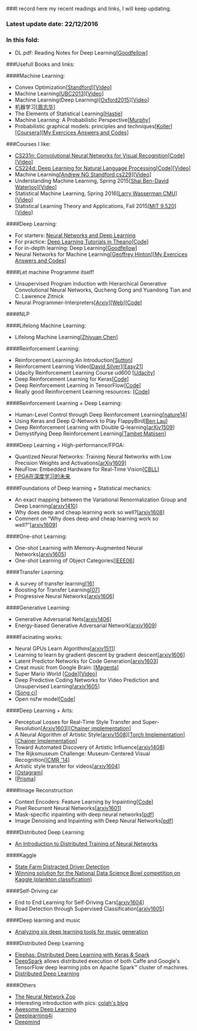 ###I record here my recent readings and links, I will keep updating.

### Latest update date: 22/12/2016

### In this fold:
- DL.pdf: Reading Notes for Deep Learning[[Goodfellow](http://www.deeplearningbook.org/)]

###Usefull Books and links:

####Machine Learning:
- Convex Optimization[[Standford](http://stanford.edu/class/ee364a/)][[Video](https://www.youtube.com/playlist?list=PL3940DD956CDF0622)]
- Machine Learning[[UBC2013](http://www.cs.ubc.ca/~nando/540-2013/lectures.html)][[Video](https://www.youtube.com/playlist?list=PLE6Wd9FR--EdyJ5lbFl8UuGjecvVw66F6&feature=view_all)]
- Machine Learning(Deep Learning)[[Oxford2015](http://www.cs.ox.ac.uk/teaching/courses/2014-2015/ml/)][[Video](https://www.youtube.com/playlist?list=PLE6Wd9FR--EfW8dtjAuPoTuPcqmOV53Fu)]
- 机器学习[[周志华](http://cs.nju.edu.cn/zhouzh/zhouzh.files/publication/MLbook2016.htm)]
- The Elements of Statistical Learning[[Hastie](http://statweb.stanford.edu/~tibs/ElemStatLearn/)]
- Machine Learning: A Probabilistic Perspective[[Murphy](http://people.cs.ubc.ca/~murphyk/MLbook/)]
- Probabilistic graphical models: principles and techniques[[Koller](http://pgm.stanford.edu/)][[Coursera](https://www.coursera.org/specializations/probabilistic-graphical-models)][[My Exercices Answers and Codes](https://github.com/rockkingjy/CourseraProbabilisticGraphicModels)]

###Courses I like:
- [CS231n: Convolutional Neural Networks for Visual Recognition](http://vision.stanford.edu/teaching/cs231n/)[[Code](https://github.com/cs231n/cs231n.github.io)][[Video](https://www.youtube.com/playlist?list=PLkt2uSq6rBVctENoVBg1TpCC7OQi31AlC)]
- [CS224d: Deep Learning for Natural Language Processing](http://cs224d.stanford.edu/index.html)[[Code](https://github.com/kvfrans/cs224-solutions)][[Video](https://www.youtube.com/playlist?list=PLCJlDcMjVoEdtem5GaohTC1o9HTTFtK7_)]
- Machine Learning[[Andrew NG Standford cs229](http://cs229.stanford.edu/)][[Video](https://www.youtube.com/playlist?list=PLA89DCFA6ADACE599)]
- Understanding Machine Learning, Spring 2015[[Shai Ben-David Waterloo](http://www.cs.huji.ac.il/~shais/UnderstandingMachineLearning/index.html)][[Video](https://www.youtube.com/channel/UCR4_akQ1HYMUcDszPQ6jh8Q)]
- Statistical Machine Learning, Spring 2016[[Larry Wasserman CMU](http://www.stat.cmu.edu/~larry/=sml/)][[Video](https://www.youtube.com/playlist?list=PLTB9VQq8WiaCBK2XrtYn5t9uuPdsNm7YE)] 
- Statistical Learning Theory and Applications, Fall 2015[[MIT 9.520](http://www.mit.edu/~9.520/fall15/)][[Video](https://www.youtube.com/playlist?list=PLyGKBDfnk-iDj3FBd0Avr_dLbrU8VG73O)] 

####Deep Learning:
- For starters: [Neural Networks and Deep Learning](http://neuralnetworksanddeeplearning.com/index.html)
- For practice: [Deep Learning Tutorials in Theano](http://deeplearning.net/tutorial/)[[Code](https://github.com/lisa-lab/DeepLearningTutorials/tree/master/code)]
- For in-depth learning: Deep Learning[[Goodfellow](http://www.deeplearningbook.org/)]
- Neural Networks for Machine Learning[[Geoffrey Hinton](https://www.coursera.org/learn/neural-networks)][[My Exercices Answers and Codes](https://github.com/rockkingjy/CourseraNeuralNetworksForMachineLearningHinton)]

####Let machine Programme itself!
- Unsupervised Program Induction with Hierarchical Generative Convolutional Neural Networks, Qucheng Gong and Yuandong Tian and C. Lawrence Zitnick
- Neural Programmer-Interpreters[[Arxiv](https://arxiv.org/abs/1511.06279)][[Web](http://www-personal.umich.edu/~reedscot/iclr_project.html)][[Code](https://github.com/mokemokechicken/keras_npi)]

####NLP

####Lifelong Machine Learning:
- Lifelong Machine Learning[[Zhiyuan Chen](https://www.cs.uic.edu/~liub/lifelong-machine-learning.html)]

####Reinforcement Learning:
- Reinforcement Learning:An Introduction[[Sutton](https://webdocs.cs.ualberta.ca/~sutton/book/the-book.html)]
- Reinforcement Learning Video[[David Silver](http://www0.cs.ucl.ac.uk/staff/d.silver/web/Teaching.html)][[Easy21](https://github.com/kvfrans/Easy21-RL)]
- Udacity Reinforcement Learning Course ud600 [[Udacity](https://www.udacity.com/)]
- Deep Reinforcement Learning for Keras[[Code](https://github.com/matthiasplappert/keras-rl)]
- Deep Reinforcement Learning in TensorFlow[[Code](https://github.com/carpedm20/deep-rl-tensorflow)]
- Really good Reinforcement Learning resources: [[Code](https://github.com/dennybritz/reinforcement-learning)]

####Reinforcement Learning + Deep Learning:
- Human-Level Control through Deep Reinforcement Learning[[nature14](http://www.readcube.com/articles/10.1038/nature14236)]
- Using Keras and Deep Q-Network to Play FlappyBird[[Ben Lau](https://yanpanlau.github.io/2016/07/10/FlappyBird-Keras.html)]
- Deep Reinforcement Learning with Double Q-learning[[arXiv1509](https://arxiv.org/abs/1509.06461)]
- Demystifying Deep Reinforcement Learning[[Tambet Matiisen](https://www.nervanasys.com/demystifying-deep-reinforcement-learning/)]

####Deep Learning + High-performance/FPGA:
- Quantized Neural Networks: Training Neural Networks with Low Precision Weights and Activations[[arXiv1609](https://arxiv.org/abs/1609.07061)]
- NeuFlow: Embedded Hardware for Real-Time Vision[[CBLL](http://www.cs.nyu.edu/~yann/research/neuflow/index.html)]
- [FPGA在深度学习的未来](http://blog.csdn.net/klaas/article/details/50822880#在fpga上运行lstm神经网络)

####Foundations of Deep learning + Statistical mechanics:
- An exact mapping between the Variational Renormalization Group and Deep Learning[[arxiv1410](https://arxiv.org/abs/1410.3831)]
- Why does deep and cheap learning work so well?[[arxiv1608](https://arxiv.org/abs/1608.08225)]
- Comment on “Why does deep and cheap learning work so well?”[[arxiv1609](https://arxiv.org/abs/1609.03541)]

####One-shot Learning:
- One-shot Learning with Memory-Augmented Neural Networks[[arxiv1605](https://arxiv.org/abs/1605.06065)]
- One-shot Learning of Object Categories[[IEEE06](http://vision.stanford.edu/documents/Fei-FeiFergusPerona2006.pdf)]

####Transfer Learning:
- A survey of transfer learning[[16](http://download.springer.com/static/pdf/222/art%253A10.1186%252Fs40537-016-0043-6.pdf?originUrl=http%3A%2F%2Fjournalofbigdata.springeropen.com%2Farticle%2F10.1186%2Fs40537-016-0043-6&token2=exp=1475586747~acl=%2Fstatic%2Fpdf%2F222%2Fart%25253A10.1186%25252Fs40537-016-0043-6.pdf*~hmac=12094528b0e664eefef8482da65a4f94e1bb1c96058ae701b461312c10733fd7)]
- Boosting for Transfer Learning[[07](http://ftp.cse.ust.hk/~qyang/Docs/2007/tradaboost.pdf)]
- Progressive Neural Networks[[arxiv1606](https://arxiv.org/abs/1606.04671)]

####Generative Learning:
- Generative Adversarial Nets[[arxiv1406](https://arxiv.org/abs/1406.2661)]
- Energy-based Generative Adversarial Network[[arxiv1609](https://arxiv.org/abs/1609.03126)]

####Facinating works:

- Neural GPUs Learn Algorithms[[arxiv1511](https://arxiv.org/abs/1511.08228)]
- Learning to learn by gradient descent by gradient descent[[arxiv1606](https://arxiv.org/abs/1606.04474)]
- Latent Predictor Networks for Code Generation[[arxiv1603](https://arxiv.org/abs/1603.06744)]
- Creat music from Google Brain: [[Magenta](https://github.com/tensorflow/magenta)]
- Super Mario World [[Code](http://pastebin.com/ZZmSNaHX)][[Video](https://www.youtube.com/watch?v=qv6UVOQ0F44)]
- Deep Predictive Coding Networks for Video Prediction and Unsupervised Learning[[arxiv1605](https://arxiv.org/abs/1605.08104)]
- [[Song ci](https://github.com/HevLfreis/songci-rnn)]
- Open nsfw model[[Code](https://github.com/yahoo/open_nsfw)]

####Deep Learning + Arts:
- Perceptual Losses for Real-Time Style Transfer and Super-Resolution[[Arxiv1603](https://arxiv.org/abs/1603.08155)][[Chainer implementation](https://github.com/yusuketomoto/chainer-fast-neuralstyle)]
- A Neural Algorithm of Artistic Style[[arxiv1508](https://arxiv.org/abs/1508.06576)][[Torch Implementation](https://github.com/jcjohnson/neural-style)][[Chainer Implementation](https://github.com/mattya/chainer-gogh)]
- Toward Automated Discovery of Artistic Influence[[arxiv1408](https://arxiv.org/abs/1408.3218)]
- The Rijksmuseum Challenge: Museum-Centered Visual Recognition[[ICMR '14](https://staff.fnwi.uva.nl/t.e.j.mensink/publications/mensink14icmr.pdf)]
- Artistic style transfer for videos[[arxiv1604](https://arxiv.org/abs/1604.08610)]
- [[Ostagram](https://ostagram.ru/static_pages/lenta?last_days=30&locale=en)]
- [[Prisma](http://prisma-ai.com/)]

####Image Reconstruction
- Context Encoders: Feature Learning by Inpainting[[Code](https://github.com/pathak22/context-encoder)]
- Pixel Recurrent Neural Networks[[arxiv1601](https://arxiv.org/abs/1601.06759)]
- Mask-specific inpainting with deep neural networks[[pdf](http://webdav.tuebingen.mpg.de/pixel/neural_inpainting/Koehler_Mask_Specific_Inpainting_With_Deep_Neural_Networks_GCPR_2014.pdf)]
- Image Denoising and Inpainting with Deep Neural Networks[[pdf](https://papers.nips.cc/paper/4686-image-denoising-and-inpainting-with-deep-neural-networks.pdf)]

####Distributed Deep Learning:
- [An Introduction to Distributed Training of Neural Networks](http://engineering.skymind.io/distributed-deep-learning-part-1-an-introduction-to-distributed-training-of-neural-networks)

####Kaggle
- [State Farm Distracted Driver Detection](https://www.kaggle.com/c/state-farm-distracted-driver-detection)
- [Winning solution for the National Data Science Bowl competition on Kaggle (plankton classification)](http://benanne.github.io/2015/03/17/plankton.html)

####Self-Driving car
- End to End Learning for Self-Driving Cars[[arxiv1604](https://arxiv.org/abs/1604.07316)]
- Road Detection through Supervised Classification[[arxiv1605](https://arxiv.org/abs/1605.03150)]

####Deep learning and music
- [Analyzing six deep learning tools for music generation](http://www.asimovinstitute.org/analyzing-deep-learning-tools-music/)

####Distributed Deep Learning
- [Elephas: Distributed Deep Learning with Keras & Spark](https://github.com/maxpumperla/elephas)
- [DeepSpark](http://deepspark.snu.ac.kr./) allows distributed execution of both Caffe and Google's TensorFlow deep learning jobs on Apache Spark™ cluster of machines.
- [Distributed Deep Learning](http://engineering.skymind.io/distributed-deep-learning-part-1-an-introduction-to-distributed-training-of-neural-networks)

####Others
- [The Neural Network Zoo](http://www.asimovinstitute.org/neural-network-zoo/)
- Interesting introduction with pics: [colah's blog](http://colah.github.io/)
- [Awesome Deep Learning](https://github.com/ChristosChristofidis/awesome-deep-learning)
- [Deeplearning4j](http://deeplearning4j.org/compare-dl4j-torch7-pylearn.html)
- [Deepmind](https://deepmind.com/research/dqn/)

